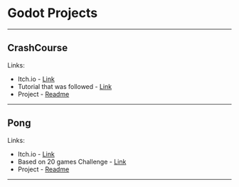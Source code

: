 # Godot Projects

------------
## **CrashCourse**
Links:
- Itch.io - [Link](https://laimonukas.itch.io/godot-crashcourse "Link")
- Tutorial that was followed - [Link](https://www.youtube.com/watch?v=S8lMTwSRoRg "Link")
- Project - [Readme](CrashCourse/README.md)
------------
## **Pong**
Links:
- Itch.io - [Link](https://laimonukas.itch.io/ "Link")
- Based on 20 games Challenge - [Link](https://20_games_challenge.gitlab.io/challenge/ "Link")
- Project - [Readme](Pong/README.md)
------------

